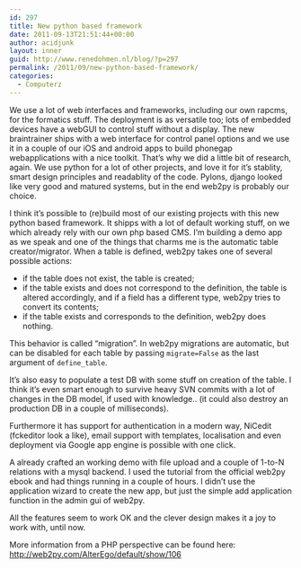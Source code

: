```yaml
---
id: 297
title: New python based framework
date: 2011-09-13T21:51:44+00:00
author: acidjunk
layout: inner
guid: http://www.renedohmen.nl/blog/?p=297
permalink: /2011/09/new-python-based-framework/
categories:
  - Computerz
---
```

We use a lot of web interfaces and frameworks, including our own rapcms, for the formatics stuff. The deployment is as versatile too; lots of embedded devices have a webGUI to control stuff without a display. The new braintrainer ships with a web interface for control panel options and we use it in a couple of our iOS and android apps to build phonegap webapplications with a nice toolkit. That&#8217;s why we did a little bit of research, again. We use python for a lot of other projects, and love it for it&#8217;s stablity, smart design principles and readablity of the code. Pylons, django looked like very good and matured systems, but in the end web2py is probably our choice.

I think it&#8217;s possible to (re)build most of our existing projects with this new python based framework. It shipps with a lot of default working stuff, on we which already rely with our own php based CMS. I&#8217;m building a demo app as we speak and one of the things that charms me is the automatic table creator/migrator. When a table is defined, web2py takes one of several possible actions:

  * if the table does not exist, the table is created;
  * if the table exists and does not correspond to the definition, the table is altered accordingly, and if a field has a different type, web2py tries to convert its contents;
  * if the table exists and corresponds to the definition, web2py does nothing.

This behavior is called &#8220;migration&#8221;. In web2py migrations are automatic, but can be disabled for each table by passing `migrate=False` as the last argument of `define_table`.

It&#8217;s also easy to populate a test DB with some stuff on creation of the table. I think it&#8217;s even smart enough to survive heavy SVN commits with a lot of changes in the DB model, if used with knowledge.. (it could also destroy an production DB in a couple of milliseconds).

Furthermore it has support for authentication in a modern way, NiCedit (fckeditor look a like), email support with templates, localisation and even deployment via Google app engine is possible with one click.

A already crafted an working demo with file upload and a couple of 1-to-N relations with a mysql backend. I used the tutorial from the official web2py ebook and had things running in a couple of hours. I didn&#8217;t use the application wizard to create the new app, but just the simple add application function in the admin gui of web2py.

All the features seem to work OK and the clever design makes it a joy to work with, until now.

More information from a PHP perspective can be found here: <http://web2py.com/AlterEgo/default/show/106>

&nbsp;